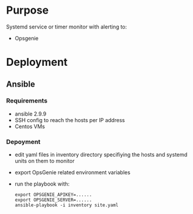 # Purpose

Systemd service or timer monitor with alerting to:
 - Opsgenie


# Deployment

## Ansible

### Requirements

- ansible 2.9.9
- SSH config to reach the hosts per IP address
- Centos VMs

### Depoyment

- edit yaml files in inventory directory specifiying the hosts and systemd units on them to monitor
- export OpsGenie related environment variables 
- run the playbook with:

    ```
    export OPSGENIE_APIKEY=......
    export OPSGENIE_SERVER=......
    ansible-playbook -i inventory site.yaml
    ```
